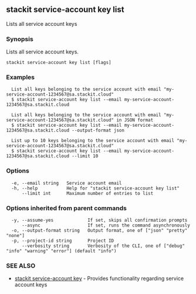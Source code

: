 ## stackit service-account key list

Lists all service account keys

### Synopsis

Lists all service account keys.

```
stackit service-account key list [flags]
```

### Examples

```
  List all keys belonging to the service account with email "my-service-account-1234567@sa.stackit.cloud"
  $ stackit service-account key list --email my-service-account-1234567@sa.stackit.cloud

  List all keys belonging to the service account with email "my-service-account-1234567@sa.stackit.cloud" in JSON format
  $ stackit service-account key list --email my-service-account-1234567@sa.stackit.cloud --output-format json

  List up to 10 keys belonging to the service account with email "my-service-account-1234567@sa.stackit.cloud"
  $ stackit service-account key list --email my-service-account-1234567@sa.stackit.cloud --limit 10
```

### Options

```
  -e, --email string   Service account email
  -h, --help           Help for "stackit service-account key list"
      --limit int      Maximum number of entries to list
```

### Options inherited from parent commands

```
  -y, --assume-yes             If set, skips all confirmation prompts
      --async                  If set, runs the command asynchronously
  -o, --output-format string   Output format, one of ["json" "pretty" "none"]
  -p, --project-id string      Project ID
      --verbosity string       Verbosity of the CLI, one of ["debug" "info" "warning" "error"] (default "info")
```

### SEE ALSO

* [stackit service-account key](./stackit_service-account_key.md)	 - Provides functionality regarding service account keys

